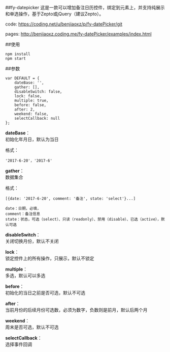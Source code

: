 ##fy-datepicker
这是一款可以增加备注日历控件，绑定到元素上，并支持纯展示和单选操作，基于Zepto或jQuery（建议Zepto）。

code: https://coding.net/u/benjiaoxz/p/fy-datePicker/git

pages: http://benjiaoxz.coding.me/fy-datePicker/examples/index.html

##使用

	npm install
	npm start

##参数

	var DEFAULT = {
        dateBase: '',
        gather: [],
        disableSwitch: false,
        lock: false,
        multiple: true,
        before: false,
        after: 2,
        weekend: false,
        selectCallback: null
    };

**dateBase**：<br>
初始化年月日，默认为当日

格式：

	'2017-6-20'，'2017-6'

**gather**：<br>
数据集合

格式：

	[{date: '2017-6-20', comment: '备注', state: 'select'}...]

	date：日期，必填，
	comment：备注信息
	state：状态，可选（select）、只读（readonly）、禁用（disable）、已选（active），默认可选

**disableSwitch**：<br>
关闭切换月份，默认不关闭

**lock**：<br>
锁定控件上的所有操作，只展示，默认不锁定

**multiple**：<br>
多选，默认可以多选

**before**：<br>
初始化的当日之前是否可选，默认不可选

**after**：<br>
当前月份的后续月份可选数，必须为数字，负数则是前月，默认后两个月

**weekend**： <br>
周末是否可选，默认不可选

**selectCallback**：<br>
选择事件回调
